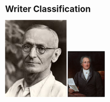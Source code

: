 # Writer Classification
<img src='resrc\hermann_profile.jpg'> <img src="resrc\goethe_profile.jpg" width="24%" height="24%">


